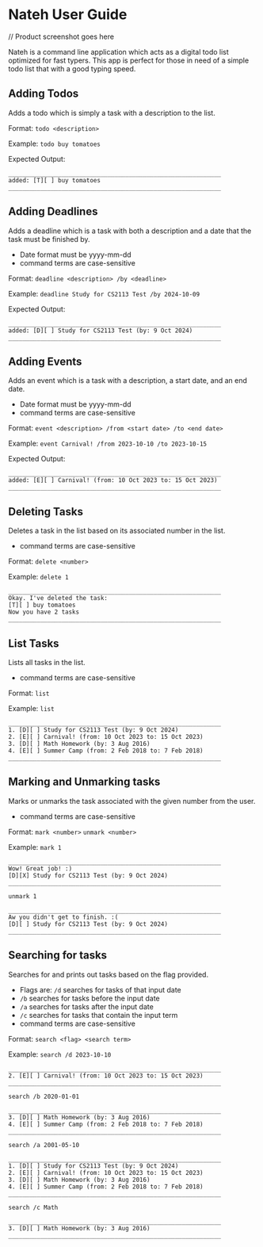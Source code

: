 # Nateh User Guide

// Product screenshot goes here

Nateh is a command line application which acts as a digital todo list optimized for fast typers.
This app is perfect for those in need of a simple todo list that with a good typing speed.

## Adding Todos

Adds a todo which is simply a task with a description to the list.

Format: `todo <description>`

Example: `todo buy tomatoes`

Expected Output:

```
____________________________________________________________
added: [T][ ] buy tomatoes
____________________________________________________________

```

## Adding Deadlines

Adds a deadline which is a task with both a description 
and a date that the task must be finished by.
- Date format must be yyyy-mm-dd
- command terms are case-sensitive 

Format: `deadline <description> /by <deadline>`

Example: `deadline Study for CS2113 Test /by 2024-10-09`

Expected Output:
```
____________________________________________________________
added: [D][ ] Study for CS2113 Test (by: 9 Oct 2024)
____________________________________________________________
```


## Adding Events

Adds an event which is a task with a description, a start date, and an end date.
- Date format must be yyyy-mm-dd
- command terms are case-sensitive

Format: `event <description> /from <start date> /to <end date>`

Example: `event Carnival! /from 2023-10-10 /to 2023-10-15`

Expected Output:

```
____________________________________________________________
added: [E][ ] Carnival! (from: 10 Oct 2023 to: 15 Oct 2023)
____________________________________________________________
```

## Deleting Tasks

Deletes a task in the list based on its associated number in the list.
- command terms are case-sensitive

Format: `delete <number>`

Example: `delete 1`

```
____________________________________________________________
Okay. I've deleted the task:
[T][ ] buy tomatoes
Now you have 2 tasks
____________________________________________________________
```

## List Tasks

Lists all tasks in the list.
- command terms are case-sensitive

Format: `list`

Example: `list`

```
____________________________________________________________
1. [D][ ] Study for CS2113 Test (by: 9 Oct 2024)
2. [E][ ] Carnival! (from: 10 Oct 2023 to: 15 Oct 2023)
3. [D][ ] Math Homework (by: 3 Aug 2016)
4. [E][ ] Summer Camp (from: 2 Feb 2018 to: 7 Feb 2018)
____________________________________________________________
```

##

## Marking and Unmarking tasks

Marks or unmarks the task associated with the given number from the user.
- command terms are case-sensitive

Format: `mark <number>`
        `unmark <number>`

Example: `mark 1`
```
____________________________________________________________
Wow! Great job! :)
[D][X] Study for CS2113 Test (by: 9 Oct 2024)
____________________________________________________________
```
`unmark 1`
```
____________________________________________________________
Aw you didn't get to finish. :(
[D][ ] Study for CS2113 Test (by: 9 Oct 2024)
____________________________________________________________
```

## Searching for tasks
Searches for and prints out tasks based on the flag provided.
- Flags are: `/d` searches for tasks of that input date
- `/b` searches for tasks before the input date 
- `/a` searches for tasks after the input date
- `/c` searches for tasks that contain the input term
- command terms are case-sensitive

Format: `search <flag> <search term>`

Example: `search /d 2023-10-10`
```
____________________________________________________________
2. [E][ ] Carnival! (from: 10 Oct 2023 to: 15 Oct 2023)
____________________________________________________________
```
`search /b 2020-01-01`

```
____________________________________________________________
3. [D][ ] Math Homework (by: 3 Aug 2016)
4. [E][ ] Summer Camp (from: 2 Feb 2018 to: 7 Feb 2018)
____________________________________________________________
```
`search /a 2001-05-10`
```
____________________________________________________________
1. [D][ ] Study for CS2113 Test (by: 9 Oct 2024)
2. [E][ ] Carnival! (from: 10 Oct 2023 to: 15 Oct 2023)
3. [D][ ] Math Homework (by: 3 Aug 2016) 
4. [E][ ] Summer Camp (from: 2 Feb 2018 to: 7 Feb 2018)
____________________________________________________________
```
`search /c Math`
```
____________________________________________________________
3. [D][ ] Math Homework (by: 3 Aug 2016)
____________________________________________________________
```